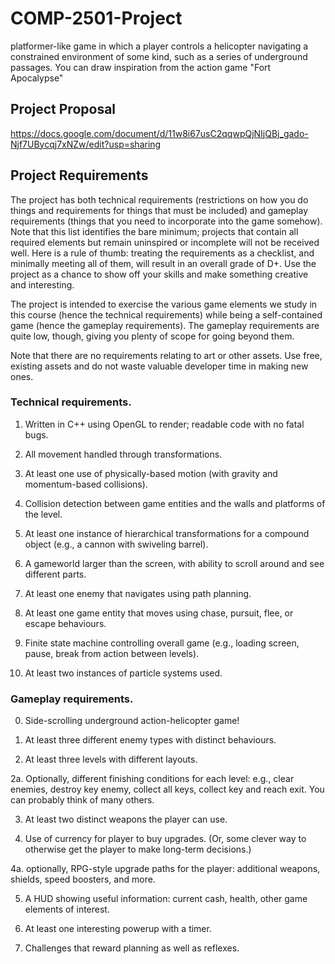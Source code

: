 # COMP-2501-Project
 platformer-like game in which a player controls a helicopter navigating a constrained environment of some kind, such as a series of underground passages. You can draw inspiration from the action game "Fort Apocalypse"

## Project Proposal
https://docs.google.com/document/d/11w8i67usC2qqwpQjNIjQBj_gado-Njf7UBycqj7xNZw/edit?usp=sharing

## Project Requirements
The project has both technical requirements (restrictions on how you do things and requirements for things that must be included) and gameplay requirements (things that you need to incorporate into the game somehow). Note that this list identifies the bare minimum; projects that contain all required elements but remain uninspired or incomplete will not be received well. Here is a rule of thumb: treating the requirements as a checklist, and minimally meeting all of them, will result in an overall grade of D+.  Use the project as a chance to show off your skills and make something creative and interesting.



The project is intended to exercise the various game elements we study in this course (hence the technical requirements) while being a self-contained game (hence the gameplay requirements). The gameplay requirements are quite low, though, giving you plenty of scope for going beyond them.



Note that there are no requirements relating to art or other assets. Use free, existing assets and do not waste valuable developer time in making new ones.



### Technical requirements.

1. Written in C++ using OpenGL to render; readable code with no fatal bugs.

2. All movement handled through transformations.

3. At least one use of physically-based motion (with gravity and momentum-based collisions).

4. Collision detection between game entities and the walls and platforms of the level.

5. At least one instance of hierarchical transformations for a compound object (e.g., a cannon with swiveling barrel).

6. A gameworld larger than the screen, with ability to scroll around and see different parts.

7. At least one enemy that navigates using path planning.

8. At least one game entity that moves using chase, pursuit, flee, or escape behaviours.



9. Finite state machine controlling overall game (e.g., loading screen, pause, break from action between levels).

10. At least two instances of particle systems used.

### Gameplay requirements.

0. Side-scrolling underground action-helicopter game!

1. At least three different enemy types with distinct behaviours.

2. At least three levels with different layouts.

2a. Optionally, different finishing conditions for each level: e.g., clear enemies, destroy key enemy, collect all keys, collect key and reach exit. You can probably think of many others.

3. At least two distinct weapons the player can use.

4. Use of currency for player to buy upgrades. (Or, some clever way to otherwise get the player to make long-term decisions.)

4a. optionally, RPG-style upgrade paths for the player: additional weapons, shields, speed boosters, and more.

5. A HUD showing useful information: current cash, health, other game elements of interest.

6. At least one interesting powerup with a timer.

7. Challenges that reward planning as well as reflexes.

